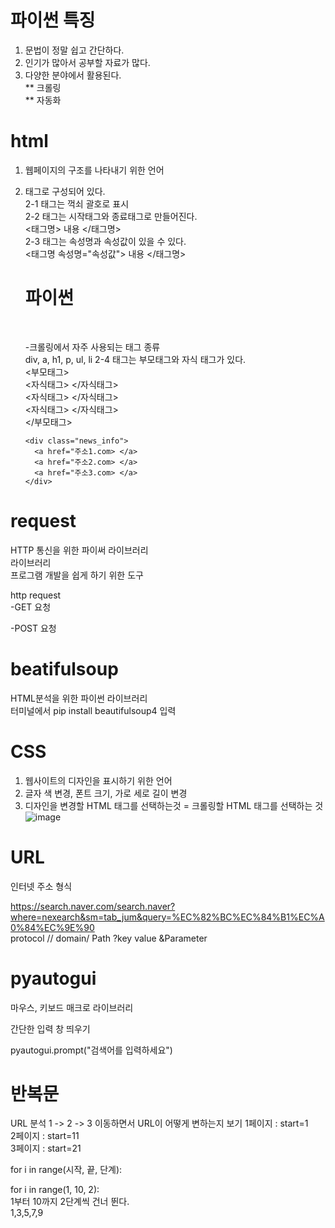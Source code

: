 # 파이썬 특징
1. 문법이 정말 쉽고 간단하다.
2. 인기가 많아서 공부할 자료가 많다. 
3. 다양한 분야에서 활용된다. <br>
    ** 크롤링<br>
    ** 자동화<br>
    
    
# html    
1. 웹페이지의 구조를 나타내기 위한 언어
2. 태그로 구성되어 있다. <br>
   2-1 태그는 꺽쇠 괄호로 표시<br>
   2-2 태그는 시작태그와 종료태그로 만들어진다. <br>
      <태그명> 내용 </태그명><br>
   2-3 태그는 속성명과 속성값이 있을 수 있다. <br>
      <태그명 속성명="속성값"> 내용 </태그명><br>
      <h1 id="title"> 파이썬 </h1><br>
      
      -크롤링에서 자주 사용되는 태그 종류<br>
         div, a, h1, p, ul, li
   2-4 태그는 부모태그와 자식 태그가 있다. <br>
       <부모태그><br>
         <자식태그> </자식태그><br>
         <자식태그> </자식태그><br>
         <자식태그> </자식태그><br>
       </부모태그>
       
       <div class="news_info">
         <a href="주소1.com> </a>
         <a href="주소2.com> </a>
         <a href="주소3.com> </a>
       </div>

# request
HTTP 통신을 위한 파이써 라이브러리<br>
   라이브러리 <br>
      프로그램 개발을 쉽게 하기 위한 도구
      
   http request<br>
   -GET 요청 
   
   -POST 요청
   
# beatifulsoup 
   HTML분석을 위한 파이썬 라이브러리<br>
   터미널에서 pip install beautifulsoup4 입력
   
# CSS
1. 웹사이트의 디자인을 표시하기 위한 언어
2. 글자 색 변경, 폰트 크기, 가로 세로 길이 변경
3. 디자인을 변경할 HTML 태그를 선택하는것 = 크롤링할 HTML 태그를 선택하는 것 
   ![image](https://user-images.githubusercontent.com/92718261/154952833-ddcc0714-273b-42a1-aa6d-f516a1ebed61.png)
   
   
   
# URL
인터넷 주소 형식

   https://search.naver.com/search.naver?where=nexearch&sm=tab_jum&query=%EC%82%BC%EC%84%B1%EC%A0%84%EC%9E%90 <br>
   protocol //       domain/  Path       ?key   value  &Parameter

# pyautogui
마우스, 키보드 매크로 라이브러리

간단한 입력 창 띄우기

   pyautogui.prompt("검색어를 입력하세요")
   
# 반복문

URL 분석
1 -> 2 -> 3 
이동하면서 URL이 어떻게 변하는지 보기
1페이지 : start=1<br>
2페이지 : start=11<br>
3페이지 : start=21<br>

   for i in range(시작, 끝, 단계):
   
   for i in range(1, 10, 2):<br>
            1부터 10까지 2단계씩 건너 뛴다.<br>
            1,3,5,7,9
